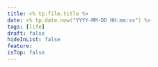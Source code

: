 ```yaml
---
title: <% tp.file.title %>
date: <% tp.date.now("YYYY-MM-DD HH:mm:ss") %>
tags: [life]
draft: false
hideInList: false
feature: 
isTop: false
---
```





<!--more-->